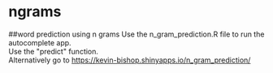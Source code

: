 # ngrams
##word prediction using n grams
Use the n_gram_prediction.R file to run the autocomplete app.  
Use the "predict" function.  
Alternatively go to <https://kevin-bishop.shinyapps.io/n_gram_prediction/>
